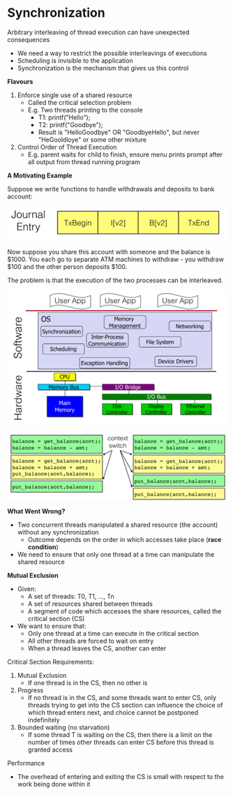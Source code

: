 # Synchronization

Arbitrary interleaving of thread execution can have unexpected consequences

* We need a way to restrict the possible interleavings of executions
* Scheduling is invisible to the application
* Synchronization is the mechanism that gives us this control

**Flavours**

1. Enforce single use of a shared resource
   * Called the critical selection problem
   * E.g. Two threads printing to the console
     * T1: printf\("Hello"\);
     * T2: printf\("Goodbye"\);
     * Result is "HelloGoodbye" OR "GoodbyeHello", but never "HeGooldloye" or some other mixture
2. Control Order of Thread Execution
   * E.g. parent waits for child to finish, ensure menu prints prompt after all output from thread running program

**A Motivating Example**

Suppose we write functions to handle withdrawals and deposits to bank account:

![](.gitbook/assets/image%20%285%29.png)

Now suppose you share this account with someone and the balance is $1000. You each go to separate ATM machines to withdraw - you withdraw $100 and the other person deposits $100.

The problem is that the execution of the two processes can be interleaved. 

![](.gitbook/assets/image.png)

![](.gitbook/assets/image%20%2837%29.png)

**What Went Wrong?**

* Two concurrent threads manipulated a shared resource \(the account\) without any synchronization
  * Outcome depends on the order in which accesses take place \(**race condition**\)
* We need to ensure that only one thread at a time can manipulate the shared resource

**Mutual Exclusion**

* Given:
  * A set of threads: T0, T1, ..., Tn
  * A set of resources shared between threads
  * A segment of code which accesses the share resources, called the critical section \(CS\)
* We want to ensure that:
  * Only one thread at a time can execute in the critical section
  * All other threads are forced to wait on entry
  * When a thread leaves the CS, another can enter

Critical Section Requirements:

1. Mutual Exclusion
   * If one thread is in the CS, then no other is
2. Progress
   * If no thread is in the CS, and some threads want to enter CS, only threads trying to get into the CS section can influence the choice of which thread enters next, and choice cannot be postponed indefinitely
3. Bounded waiting \(no starvation\)
   * If some thread T is waiting on the CS, then there is a limit on the number of times other threads can enter CS before this thread is granted access

Performance

* The overhead of entering and exiting the CS is small with respect to the work being done within it

